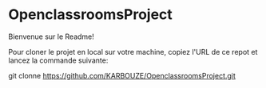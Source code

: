 # OpenclassroomsProject
Bienvenue sur le Readme!

Pour cloner le projet en local sur votre machine, copiez l'URL de ce repot et lancez la commande suivante:

git clonne https://github.com/KARBOUZE/OpenclassroomsProject.git
